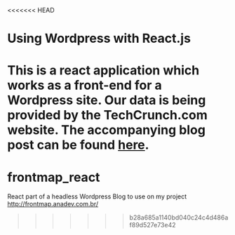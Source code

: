 <<<<<<< HEAD
# Using Wordpress with React.js

This is a react application which works as a front-end for a Wordpress site. Our data is being provided by the TechCrunch.com website. The accompanying blog post can be found [here](https://www.iamtimsmith.com/blog/using-wordpress-with-react/).
=======
# frontmap_react
React part of a headless Wordpress Blog to use on my project http://frontmap.anadev.com.br/
>>>>>>> b28a685a1140bd040c24c4d486af89d527e73e42
